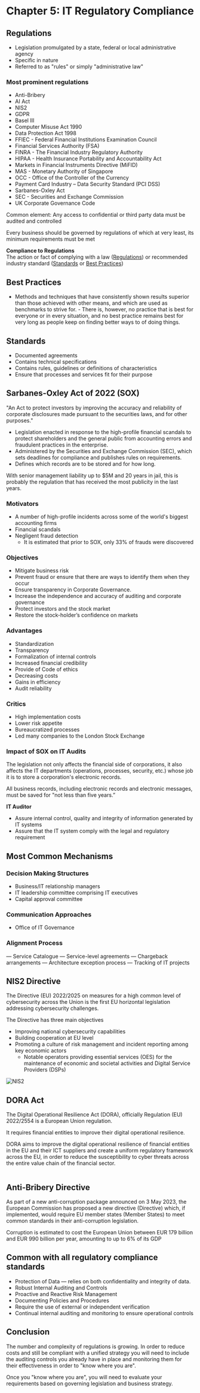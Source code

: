 # Chapter 5: IT Regulatory Compliance

## Regulations

- Legislation promulgated by a state, federal or local administrative agency
- Specific in nature
- Referred to as "rules" or simply "administrative law"

### Most prominent regulations

- Anti-Bribery
- AI Act
- NIS2
- GDPR
- Basel III
- Computer Misuse Act 1990
- Data Protection Act 1998
- FFIEC - Federal Financial Institutions Examination Council
- Financial Services Authority (FSA)
- FINRA - The Financial Industry Regulatory Authority
- HIPAA - Health Insurance Portability and Accountability Act
- Markets in Financial Instruments Directive (MiFID)
- MAS - Monetary Authority of Singapore
- OCC - Office of the Controller of the Currency
- Payment Card Industry – Data Security Standard (PCI DSS)
- Sarbanes-Oxley Act
- SEC - Securities and Exchange Commission
- UK Corporate Governance Code

Common element: Any access to confidential or third party data must be audited and controlled

Every business should be governed by regulations of which at very least, its minimum requirements must be met

**Compliance to Regulations**  
The action or fact of complying with a law ([Regulations](#regulations)) or recommended industry standard ([Standards](#standards) or [Best Practices](#best-practices))

## Best Practices

- Methods and techniques that have consistently shown results superior than those achieved with other means, and which are used as benchmarks to strive for. - There is, however, no practice that is best for everyone or in every situation, and no best practice remains best for very long as people keep on finding better ways to of doing things.

## Standards

- Documented agreements
- Contains technical specifications
- Contains rules, guidelines or definitions of characteristics
- Ensure that processes and services fit for their purpose

## Sarbanes-Oxley Act of 2022 (SOX)

"An Act to protect investors by improving the accuracy and reliability of corporate disclosures made pursuant to the securities laws, and for other purposes."

- Legislation enacted in response to the high-profile financial scandals to protect shareholders and the general public from accounting errors and fraudulent practices in the enterprise.
- Administered by the Securities and Exchange Commission (SEC), which sets deadlines for compliance and publishes rules on requirements.
- Defines which records are to be stored and for how long.

With senior management liability up to $5M and 20 years in jail, this is probably the regulation that has received the most publicity in the last years.

### Motivators

- A number of high-profile incidents across some of the world's biggest accounting firms
- Financial scandals
- Negligent fraud detection
  - It is estimated that prior to SOX, only 33% of frauds were discovered

### Objectives

- Mitigate business risk
- Prevent fraud or ensure that there are ways to identify them when they occur
- Ensure transparency in Corporate Governance.
- Increase the independence and accuracy of auditing and corporate governance
- Protect investors and the stock market
- Restore the stock-holder’s confidence on markets

### Advantages

- Standardization
- Transparency
- Formalization of internal controls
- Increased financial credibility
- Provide of Code of ethics
- Decreasing costs
- Gains in efficiency
- Audit reliability

### Critics

- High implementation costs
- Lower risk appetite
- Bureaucratized processes
- Led many companies to the London Stock Exchange

### Impact of SOX on IT Audits

The legislation not only affects the financial side of corporations, it also affects the IT departments (operations, processes, security, etc.) whose job it is to store a corporation's electronic records.

All business records, including electronic records and electronic messages, must be saved for "not less than five years.”

**IT Auditor**

- Assure internal control, quality and integrity of information generated by IT systems
- Assure that the IT system comply with the legal and regulatory requirement

## Most Common Mechanisms

### Decision Making Structures

- Business/IT relationship managers
- IT leadership committee comprising IT executives
- Capital approval committee

### Communication Approaches

- Office of IT Governance

### Alignment Process

— Service Catalogue
— Service-level agreements
— Chargeback arrangements
— Architecture exception process
— Tracking of IT projects

## NIS2 Directive

The Directive (EU) 2022/2025 on measures for a high common level of cybersecurity across the Union is the first EU horizontal legislation addressing cybersecurity challenges.

The Directive has three main objectives

- Improving national cybersecurity capabilities
- Building cooperation at EU level
- Promoting a culture of risk management and incident reporting among key economic actors
  - Notable operators providing essential services (OES) for the maintenance of economic and societal activities and Digital Service Providers (DSPs)

![NIS2](../assets/nis2-diagram.webp)

## DORA Act

The Digital Operational Resilience Act (DORA), officially Regulation (EU) 2022/2554 is a European Union regulation.

It requires financial entities to improve their digital operational resilience.

DORA aims to improve the digital operational resilience of financial entities in the EU and their ICT suppliers and create a uniform regulatory framework across the EU, in order to reduce the susceptibility to cyber threats across the entire value chain of the financial sector.

<img src="../assets/DORA.png" alt="" style="filter: invert(1)">

## Anti-Bribery Directive

As part of a new anti-corruption package announced on 3 May 2023, the European Commission has proposed a new directive (Directive) which, if implemented, would require EU member states (Member States) to meet common standards in their anti-corruption legislation.

Corruption is estimated to cost the European Union between EUR 179 billion and EUR 990 billion per year, amounting to up to 6% of its GDP

## Common with all regulatory compliance standards

- Protection of Data — relies on both confidentiality and integrity of data.
- Robust Internal Auditing and Controls
- Proactive and Reactive Risk Management
- Documenting Policies and Procedures
- Require the use of external or independent verification
- Continual internal auditing and monitoring to ensure operational controls

## Conclusion

The number and complexity of regulations is growing. In order to reduce costs and still be compliant with a unified strategy you will need to include the auditing controls you already have in place and monitoring them for their effectiveness in order to "know where you are".

Once you "know where you are", you will need to evaluate your requirements based on governing legislation and business strategy.
